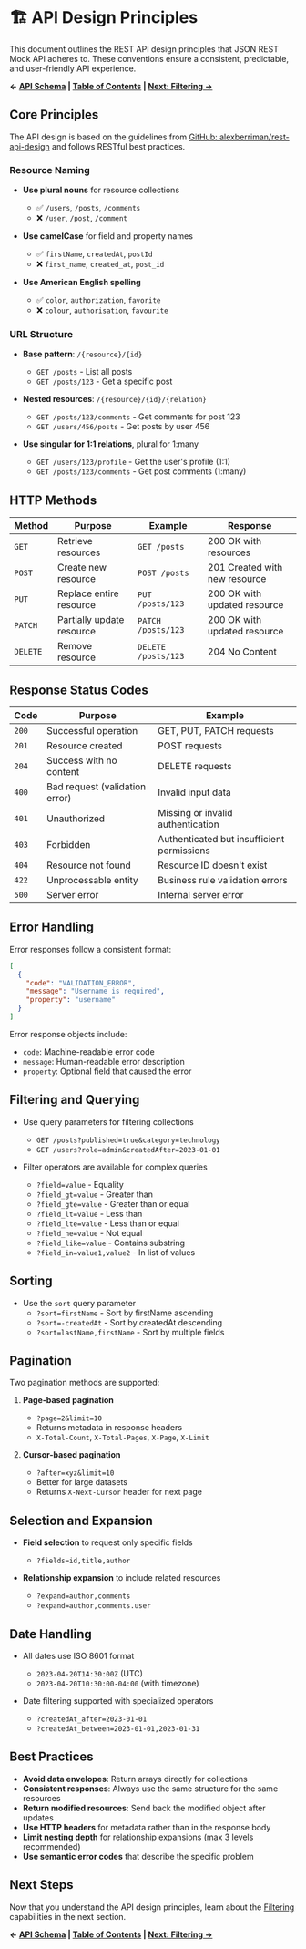 # 🏗️ API Design Principles

This document outlines the REST API design principles that JSON REST Mock API adheres to. These conventions ensure a consistent, predictable, and user-friendly API experience.

**← [API Schema](./schema.md) | [Table of Contents](./README.md) | [Next: Filtering →](./filtering.md)**

## Core Principles

The API design is based on the guidelines from [GitHub: alexberriman/rest-api-design](https://github.com/alexberriman/rest-api-design) and follows RESTful best practices.

### Resource Naming

- **Use plural nouns** for resource collections
  - ✅ `/users`, `/posts`, `/comments`
  - ❌ `/user`, `/post`, `/comment`

- **Use camelCase** for field and property names
  - ✅ `firstName`, `createdAt`, `postId`
  - ❌ `first_name`, `created_at`, `post_id`

- **Use American English spelling**
  - ✅ `color`, `authorization`, `favorite`
  - ❌ `colour`, `authorisation`, `favourite`

### URL Structure

- **Base pattern**: `/{resource}/{id}`
  - `GET /posts` - List all posts
  - `GET /posts/123` - Get a specific post

- **Nested resources**: `/{resource}/{id}/{relation}`
  - `GET /posts/123/comments` - Get comments for post 123
  - `GET /users/456/posts` - Get posts by user 456

- **Use singular for 1:1 relations**, plural for 1:many
  - `GET /users/123/profile` - Get the user's profile (1:1)
  - `GET /posts/123/comments` - Get post comments (1:many)

## HTTP Methods

| Method | Purpose | Example | Response |
|--------|---------|---------|----------|
| `GET` | Retrieve resources | `GET /posts` | 200 OK with resources |
| `POST` | Create new resource | `POST /posts` | 201 Created with new resource |
| `PUT` | Replace entire resource | `PUT /posts/123` | 200 OK with updated resource |
| `PATCH` | Partially update resource | `PATCH /posts/123` | 200 OK with updated resource |
| `DELETE` | Remove resource | `DELETE /posts/123` | 204 No Content |

## Response Status Codes

| Code | Purpose | Example |
|------|---------|---------|
| `200` | Successful operation | GET, PUT, PATCH requests |
| `201` | Resource created | POST requests |
| `204` | Success with no content | DELETE requests |
| `400` | Bad request (validation error) | Invalid input data |
| `401` | Unauthorized | Missing or invalid authentication |
| `403` | Forbidden | Authenticated but insufficient permissions |
| `404` | Resource not found | Resource ID doesn't exist |
| `422` | Unprocessable entity | Business rule validation errors |
| `500` | Server error | Internal server error |

## Error Handling

Error responses follow a consistent format:

```json
[
  {
    "code": "VALIDATION_ERROR",
    "message": "Username is required",
    "property": "username"
  }
]
```

Error response objects include:
- `code`: Machine-readable error code
- `message`: Human-readable error description
- `property`: Optional field that caused the error

## Filtering and Querying

- Use query parameters for filtering collections
  - `GET /posts?published=true&category=technology`
  - `GET /users?role=admin&createdAfter=2023-01-01`

- Filter operators are available for complex queries
  - `?field=value` - Equality
  - `?field_gt=value` - Greater than
  - `?field_gte=value` - Greater than or equal
  - `?field_lt=value` - Less than
  - `?field_lte=value` - Less than or equal
  - `?field_ne=value` - Not equal
  - `?field_like=value` - Contains substring
  - `?field_in=value1,value2` - In list of values

## Sorting

- Use the `sort` query parameter
  - `?sort=firstName` - Sort by firstName ascending
  - `?sort=-createdAt` - Sort by createdAt descending
  - `?sort=lastName,firstName` - Sort by multiple fields

## Pagination

Two pagination methods are supported:

1. **Page-based pagination**
   - `?page=2&limit=10`
   - Returns metadata in response headers
   - `X-Total-Count`, `X-Total-Pages`, `X-Page`, `X-Limit`

2. **Cursor-based pagination**
   - `?after=xyz&limit=10`
   - Better for large datasets
   - Returns `X-Next-Cursor` header for next page

## Selection and Expansion

- **Field selection** to request only specific fields
  - `?fields=id,title,author`

- **Relationship expansion** to include related resources
  - `?expand=author,comments`
  - `?expand=author,comments.user`

## Date Handling

- All dates use ISO 8601 format
  - `2023-04-20T14:30:00Z` (UTC)
  - `2023-04-20T10:30:00-04:00` (with timezone)

- Date filtering supported with specialized operators
  - `?createdAt_after=2023-01-01`
  - `?createdAt_between=2023-01-01,2023-01-31`

## Best Practices

- **Avoid data envelopes**: Return arrays directly for collections
- **Consistent responses**: Always use the same structure for the same resources
- **Return modified resources**: Send back the modified object after updates
- **Use HTTP headers** for metadata rather than in the response body
- **Limit nesting depth** for relationship expansions (max 3 levels recommended)
- **Use semantic error codes** that describe the specific problem

## Next Steps

Now that you understand the API design principles, learn about the [Filtering](./filtering.md) capabilities in the next section.

**← [API Schema](./schema.md) | [Table of Contents](./README.md) | [Next: Filtering →](./filtering.md)**